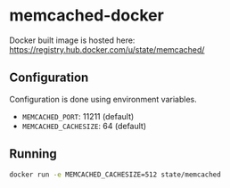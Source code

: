 # memcached-docker

Docker built image is hosted here: https://registry.hub.docker.com/u/state/memcached/

## Configuration

Configuration is done using environment variables.

- `MEMCACHED_PORT`: 11211 (default)
- `MEMCACHED_CACHESIZE`: 64 (default)

## Running

```bash
docker run -e MEMCACHED_CACHESIZE=512 state/memcached
```

